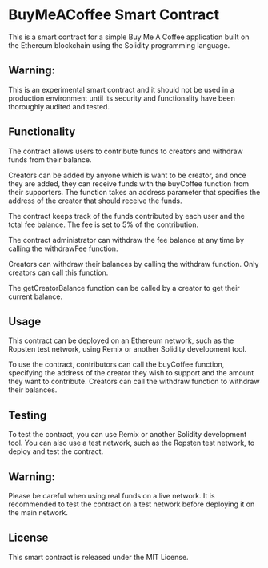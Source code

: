 # BuyMeACoffee Smart Contract
This is a smart contract for a simple Buy Me A Coffee application built on the Ethereum blockchain using the Solidity programming language.

## Warning: 
This is an experimental smart contract and it should not be used in a production environment until its security and functionality have been thoroughly audited and tested.

## Functionality
The contract allows users to contribute funds to creators and withdraw funds from their balance.

Creators can be added by anyone which is want to be creator, and once they are added, they can receive funds with the buyCoffee function from their supporters. The function takes an address parameter that specifies the address of the creator that should receive the funds.

The contract keeps track of the funds contributed by each user and the total fee balance. The fee is set to 5% of the contribution.

The contract administrator can withdraw the fee balance at any time by calling the withdrawFee function.

Creators can withdraw their balances by calling the withdraw function. Only creators can call this function.

The getCreatorBalance function can be called by a creator to get their current balance.

## Usage
This contract can be deployed on an Ethereum network, such as the Ropsten test network, using Remix or another Solidity development tool.

To use the contract, contributors can call the buyCoffee function, specifying the address of the creator they wish to support and the amount they want to contribute. Creators can call the withdraw function to withdraw their balances.

## Testing
To test the contract, you can use Remix or another Solidity development tool. You can also use a test network, such as the Ropsten test network, to deploy and test the contract.

## Warning: 
Please be careful when using real funds on a live network. It is recommended to test the contract on a test network before deploying it on the main network.

## License
This smart contract is released under the MIT License.